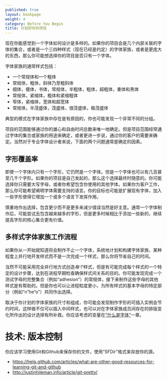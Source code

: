 ```yaml
---
published: true
layout: bookpage
weight: 4
category: Before You Begin
title: 计划好你的项目
---
```


现在你能感觉到一个字体如何设计是多样的。如果你的项目会是几个内部关联的字体的集合，或者是一个三四种样式（现在已经是约定）的字体家族，或者是更庞大的东西，那么你可能想选择你的项目是否只有一个字体。

字体家族的通常样式包括：

* 一个常规体和一个粗体
* 常规体，粗体，斜体乃至粗斜体
* 细体，痩体，书体，常规体，半粗体，粗体，超粗体，重体和黑体
* 常规体，紧缩体，粗体和紧缩粗体
* 窄体，紧缩体，宽体和超宽体
* 常规体，半茂盛体，茂盛体，很茂盛体，极茂盛体

典型的模式在字体家族中存在是有原因的，你也可能发现一个非常不同的分组。

项目的范围能够通过你的雄心和自由时间总数来唯一地确定。但是项目范围经常通过字体的集合或家族的用途来确定，或者更进一步说，通过你的客户的需要来确定。当然对于专业字体设计者来说，下面的两个问题通常是确定的因素。

## 字形覆盖率

即使一个字体内只有一个字形，它仍然是一个字体。但是一个字体也可以有几百甚至几千个字形。如果你的项目是自己发起的，那么这个选择最终时随意的。你可能选择你只需要大写字母，或者你希望包含你使用的其他字体。如果你为客户工作，那么你可能希望阐明字体需要支持的语言。你的目标也可能是扩展现有字体，加入一些字形使得它增加一个或多个语言下发挥作用。

慎重地作出选择，包含更少而不是更多来减少错误当然是好主意。通常一个字体制作后，可能尝试去包含越来越多的字形，但是更多时候相比于添加一些新的，继续提高字形的核心集合更有价值。

## 多样式字体家族工作流程

如果你从一开始就知道将会制作不止一个字体，系统地计划和构建字体家族，某种程度上并行地开发样式而不是一次完成一个样式，那么你将节省自己的时间。

当然不可能采用完全并行地方式创造*每个*样式，但是有可能完成每个样式的一个特定的设计步骤，达到在进程早期检查确保样式间关系的目的。你可能发现完成一个测试字母的完整集合（例如“adhesion”）的常规体，接下来制作这些字母的其他样式是有帮助的。但是你也可以让进程粒度更小，为所有样式的基本字母的特定部分（例如“n”he“o”）共同作出选择。

取决于你计划的字体家族的尺寸和组成，你可能会发现制作字形的可插入实例会节约时间，这样做不仅可以插入中间样式，也可以对在字体家族成员间存在的排版变化所作出的设计选择有所补救。你应该考虑的变量在[“什么是字体”](What_Is_a_Font.html)一章。

# 技术: 版本控制 

你应该学习使用Git和Github来保存你的文件，使用“SFDir”格式来存放你的源。

* <https://help.github.com/articles/what-are-other-good-resources-for-learning-git-and-github>
* <http://justinhileman.info/article/git-pretty/>

[“What is a
font?”]:What_Is_a_Font.html
